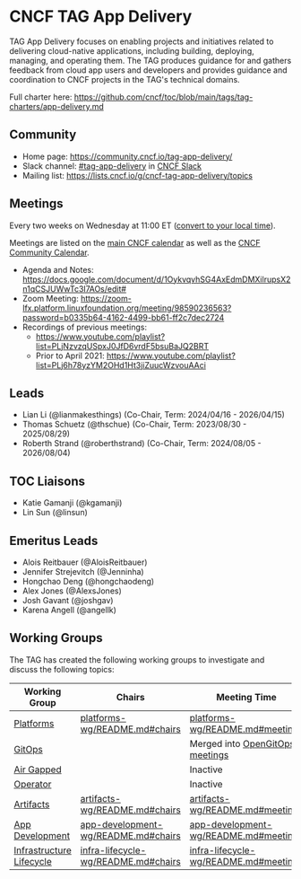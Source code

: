 # CNCF TAG App Delivery

TAG App Delivery focuses on enabling projects and initiatives related to
delivering cloud-native applications, including building, deploying, managing,
and operating them. The TAG produces guidance for and gathers feedback from
cloud app users and developers and provides guidance and coordination to CNCF
projects in the TAG's technical domains.

Full charter here: <https://github.com/cncf/toc/blob/main/tags/tag-charters/app-delivery.md>

## Community

* Home page: <https://community.cncf.io/tag-app-delivery/>
* Slack channel: [#tag-app-delivery](https://cloud-native.slack.com/messages/CL3SL0CP5) in [CNCF Slack](https://slack.cncf.io/)
* Mailing list: <https://lists.cncf.io/g/cncf-tag-app-delivery/topics>

## Meetings

Every two weeks on Wednesday at 11:00 ET ([convert to your local
time](https://dateful.com/convert/eastern-time-et?t=11)).

Meetings are listed on the [main CNCF calendar](https://www.cncf.io/calendar/)
as well as the [CNCF Community Calendar](https://community.cncf.io/tag-app-delivery/).

* Agenda and Notes: <https://docs.google.com/document/d/1OykvqvhSG4AxEdmDMXilrupsX2n1qCSJUWwTc3I7AOs/edit#>
* Zoom Meeting: <https://zoom-lfx.platform.linuxfoundation.org/meeting/98590236563?password=b0335b64-4162-4499-bb61-ff2c7dec2724>
* Recordings of previous meetings:
    * <https://www.youtube.com/playlist?list=PLjNzvzqUSpxJ0JfD6vrdF5bsuBaJQ2BRT>
    * Prior to April 2021: <https://www.youtube.com/playlist?list=PLj6h78yzYM2OHd1Ht3jiZuucWzvouAAci>

## Leads

- Lian Li (@lianmakesthings) (Co-Chair, Term: 2024/04/16 - 2026/04/15)
- Thomas Schuetz (@thschue) (Co-Chair, Term: 2023/08/30 - 2025/08/29)
- Roberth Strand (@roberthstrand) (Co-Chair, Term: 2024/08/05 - 2026/08/04)

## TOC Liaisons
- Katie Gamanji (@kgamanji)
- Lin Sun (@linsun)

## Emeritus Leads
- Alois Reitbauer (@AloisReitbauer)
- Jennifer Strejevitch (@Jenninha)
- Hongchao Deng (@hongchaodeng)
- Alex Jones (@AlexsJones)
- Josh Gavant (@joshgav)
- Karena Angell (@angellk)

## Working Groups

The TAG has created the following working groups to investigate and discuss the following topics:

| Working Group                                                                  | Chairs                                                                 | Meeting Time                                                         |
|--------------------------------------------------------------------------------|------------------------------------------------------------------------|----------------------------------------------------------------------|
| [Platforms](https://github.com/cncf/tag-app-delivery/tree/main/platforms-wg)   | [platforms-wg/README.md#chairs](./platforms-wg/README.md#chairs)       | [platforms-wg/README.md#meetings](./platforms-wg/README.md#meetings) |
| [GitOps](https://github.com/cncf/tag-app-delivery/tree/main/gitops-wg)         |                                                                        | Merged into [OpenGitOps meetings](https://github.com/open-gitops/.github/blob/main/CONTRIBUTING.md#meetings) |
| [Air Gapped](https://github.com/cncf/tag-app-delivery/tree/main/air-gapped-wg) |                                                                        | Inactive                                                             |
| [Operator](https://github.com/cncf/tag-app-delivery/tree/main/operator-wg)     |                                                                        | Inactive                                                             |
| [Artifacts](artifacts-wg/README.md)                                            | [artifacts-wg/README.md#chairs](./artifacts-wg/README.md#chairs)       | [artifacts-wg/README.md#meetings](./artifacts-wg/README.md#meetings) |
| [App Development](app-development-wg/README.md)                                | [app-development-wg/README.md#chairs](./app-development-wg/README.md#chairs) | [app-development-wg/README.md#meetings](./app-development-wg/README.md#meetings) |
| [Infrastructure Lifecycle](infra-lifecycle-wg/README.md)                       | [infra-lifecycle-wg/README.md#chairs](./infra-lifecycle-wg/README.md#chairs) | [infra-lifecycle-wg/README.md#meetings](./infra-lifecycle-wg/README.md#meetings) |
